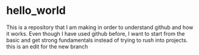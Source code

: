 # hello_world
This is a repository that I am making in order to understand github and how it works. Even though I have used github before, I want to start from the basic and get strong fundamentals instead of trying to rush into projects.
this is an edit for the new branch
